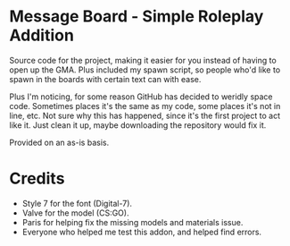# Message Board - Simple Roleplay Addition
Source code for the project, making it easier for you instead of having to open up the GMA. Plus included my spawn script, so people who'd like to spawn in the boards with certain text can with ease. 

Plus I'm noticing, for some reason GitHub has decided to weridly space code. Sometimes places it's the same as my code, some places it's not in line, etc. Not sure why this has happened, since it's the first project to act like it. Just clean it up, maybe downloading the repository would fix it. 

Provided on an as-is basis.

# Credits
- Style 7 for the font (Digital-7).
- Valve for the model (CS:GO).
- Paris for helping fix the missing models and materials issue.
- Everyone who helped me test this addon, and helped find errors.
